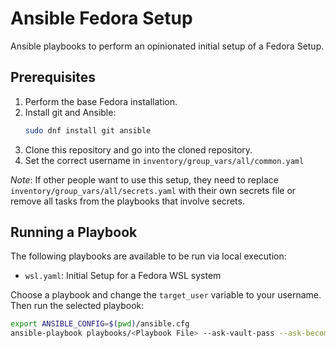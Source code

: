 # Ansible Fedora Setup
Ansible playbooks to perform an opinionated initial setup of a Fedora Setup.

## Prerequisites
1. Perform the base Fedora installation.
2. Install git and Ansible:
    ```bash
    sudo dnf install git ansible
    ```
3. Clone this repository and go into the cloned repository.
4. Set the correct username in `inventory/group_vars/all/common.yaml`

*Note*: If other people want to use this setup, they need to replace `inventory/group_vars/all/secrets.yaml` with their own secrets file or remove all tasks from the playbooks that involve secrets.

## Running a Playbook
The following playbooks are available to be run via local execution:
- `wsl.yaml`: Initial Setup for a Fedora WSL system

Choose a playbook and change the `target_user` variable to your username. Then run the selected playbook:
```bash
export ANSIBLE_CONFIG=$(pwd)/ansible.cfg
ansible-playbook playbooks/<Playbook File> --ask-vault-pass --ask-become-pass
```
